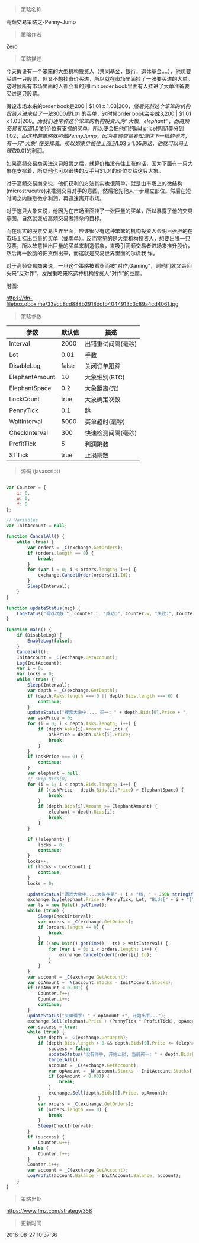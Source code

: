 
> 策略名称

高频交易策略之-Penny-Jump

> 策略作者

Zero

> 策略描述

今天假设有一个笨笨的大型机构投资人（共同基金，银行，退休基金….），他想要买进一只股票，但又不想挂市价买进，所以就在市场里面挂了一张要买进的大单。这时候所有市场里面的人都会看的到limit order book里面有人挂进了大单准备要买进这只股票。

假设市场本来的order book是200 | $1.01 x $1.03 | 200，然后突然这个笨笨的机构投资人进来挂了一张3000股$1.01 的买单，这时候order book会变成3,200 | $1.01 x $1.03 | 200。而我们通常称这个笨笨的机构投资人为”大象，elephant”，而高频交易者知道$1.01的价位有支撑的买单，所以便会把他们的bid price提高1美分到$1.02，而这样的策略就叫做Penny Jump。因为高频交易者知道往下一档的地方，有一只”大象”在支撑着。所以如果价格往上涨到$1.03 x $1.05的话，他就可以马上赚取$0.01的利润。

如果高频交易商买进这只股票之后，就算价格没有往上涨的话，因为下面有一只大象在支撑着，所以他也可以很快的反手用$1.01的价位卖给这只大象。

对于高频交易商来说，他们获利的方法其实也很简单，就是由市场上的微结构(microstrucutre)来推测交易对手的意图，然后抢先他人一步建立部位。然后在短时间之内赚取微小利润，再迅速离开市场。

对于这只大象来说，他因为在市场里面挂了一张巨量的买单，所以暴露了他的交易意图，自然就变成高频交易者猎杀的目标。

而在现实的股票交易世界里面，应该很少有这种笨笨的机构投资人会明目张胆的在市场上挂出巨量的买单（或卖单）。反而常见的是大型机构投资人，想要出脱一只股票，所以故意挂出巨量的买单来制造假象，来吸引高频交易者进场来推升股价，然后再一股脑的把货倒出来，而这就是交易世界里面的尔虞我 诈。

对于高频交易商来说，一旦这个策略被看穿而被”对作,Gaming”，则他们就又会回头来”反对作”，发展策略来吃这种机构投资人”对作”的豆腐。

附图: 

https://dn-filebox.qbox.me/33ecc8cd888b2918dcfb4044913c3c89a4cd4061.jpg

> 策略参数



|参数|默认值|描述|
|----|----|----|
|Interval|2000|出错重试间隔(毫秒)|
|Lot|0.01|手数|
|DisableLog|false|关闭订单跟踪|
|ElephantAmount|10|大象级别(BTC)|
|ElephantSpace|0.2|大象距离(元)|
|LockCount|true|大象确定次数|
|PennyTick|0.1|跳|
|WaitInterval|5000|买单超时(毫秒)|
|CheckInterval|300|快速检测间隔(毫秒)|
|ProfitTick|5|利润跳数|
|STTick|true|止损跳数|


> 源码 (javascript)

``` javascript

var Counter = {
    i: 0,
    w: 0,
    f: 0
};

// Variables
var InitAccount = null;

function CancelAll() {
    while (true) {
        var orders = _C(exchange.GetOrders);
        if (orders.length == 0) {
            break;
        }
        for (var i = 0; i < orders.length; i++) {
            exchange.CancelOrder(orders[i].Id);
        }
        Sleep(Interval);
    }
}

function updateStatus(msg) {
    LogStatus("调戏次数:", Counter.i, "成功:", Counter.w, "失败:", Counter.f, "\n"+msg+"#0000ff\n"+new Date());
}

function main() {
    if (DisableLog) {
        EnableLog(false);
    }
    CancelAll();
    InitAccount = _C(exchange.GetAccount);
    Log(InitAccount);
    var i = 0;
    var locks = 0;
    while (true) {
        Sleep(Interval);
        var depth = _C(exchange.GetDepth);
        if (depth.Asks.length === 0 || depth.Bids.length === 0) {
            continue;
        }
        updateStatus("搜索大象中.... 买一: " + depth.Bids[0].Price + ",  卖一:" + depth.Asks[0].Price + ", 锁定次数: " + locks);
        var askPrice = 0;
        for (i = 0; i < depth.Asks.length; i++) {
            if (depth.Asks[i].Amount >= Lot) {
                askPrice = depth.Asks[i].Price;
                break;
            }
        }
        if (askPrice === 0) {
            continue;
        }
        var elephant = null;
        // skip Bids[0]
        for (i = 1; i < depth.Bids.length; i++) {
            if ((askPrice - depth.Bids[i].Price) > ElephantSpace) {
                break;
            }
            if (depth.Bids[i].Amount >= ElephantAmount) {
                elephant = depth.Bids[i];
                break;
            }
        }

        if (!elephant) {
            locks = 0;
            continue;
        }
        locks++;
        if (locks < LockCount) {
            continue;
        }
        locks = 0;

        updateStatus("调戏大象中....大象在第" + i + "档, " + JSON.stringify(elephant));
        exchange.Buy(elephant.Price + PennyTick, Lot, "Bids[" + i + "]", elephant);
        var ts = new Date().getTime();
        while (true) {
            Sleep(CheckInterval);
            var orders = _C(exchange.GetOrders);
            if (orders.length == 0) {
                break;
            }
            if ((new Date().getTime() - ts) > WaitInterval) {
                for (var i = 0; i < orders.length; i++) {
                    exchange.CancelOrder(orders[i].Id);
                }
            }
        }
        var account = _C(exchange.GetAccount);
        var opAmount = _N(account.Stocks - InitAccount.Stocks);
        if (opAmount < 0.001) {
            Counter.f++;
            Counter.i++;
            continue;
        }
        updateStatus("买单得手: " + opAmount +", 开始出手...");
        exchange.Sell(elephant.Price + (PennyTick * ProfitTick), opAmount);
        var success = true;
        while (true) {
            var depth = _C(exchange.GetDepth);
            if (depth.Bids.length > 0 && depth.Bids[0].Price <= (elephant.Price-(STTick*PennyTick))) {
                success = false;
                updateStatus("没有得手, 开始止损, 当前买一: " + depth.Bids[0].Price);
                CancelAll();
                account = _C(exchange.GetAccount);
                var opAmount = _N(account.Stocks - InitAccount.Stocks);
                if (opAmount < 0.001) {
                    break;
                }
                exchange.Sell(depth.Bids[0].Price, opAmount);
            }
            var orders = _C(exchange.GetOrders);
            if (orders.length === 0) {
                break;
            }
            Sleep(CheckInterval);
        }
        if (success) {
            Counter.w++;
        } else {
            Counter.f++;
        }
        Counter.i++;
        var account = _C(exchange.GetAccount);
        LogProfit(account.Balance - InitAccount.Balance, account);
    }
}
```

> 策略出处

https://www.fmz.com/strategy/358

> 更新时间

2016-08-27 10:37:36
